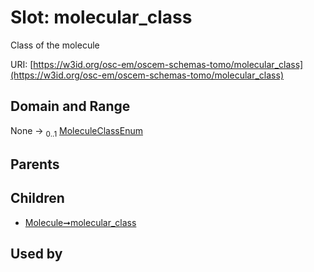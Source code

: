 
# Slot: molecular_class

Class of the molecule

URI: [https://w3id.org/osc-em/oscem-schemas-tomo/molecular_class](https://w3id.org/osc-em/oscem-schemas-tomo/molecular_class)


## Domain and Range

None &#8594;  <sub>0..1</sub> [MoleculeClassEnum](MoleculeClassEnum.md)

## Parents


## Children

 *  [Molecule➞molecular_class](Molecule_molecular_class.md)

## Used by

